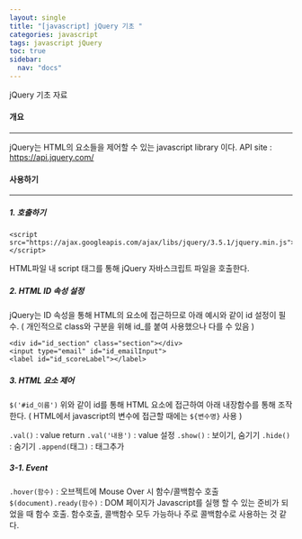 ```yaml
---
layout: single
title: "[javascript] jQuery 기초 "
categories: javascript
tags: javascript jQuery
toc: true
sidebar:
  nav: "docs"
---
```


jQuery 기초 자료

#### 개요

---

jQuery는 HTML의 요소들을 제어할 수 있는 javascript library 이다.
API site : https://api.jquery.com/

#### 사용하기

---

##### 1. 호출하기

```null
<script src="https://ajax.googleapis.com/ajax/libs/jquery/3.5.1/jquery.min.js"></script>
```

HTML파일 내 script 태그를 통해 jQuery 자바스크립트 파일을 호출한다.



##### 2. HTML ID 속성 설정

jQuery는 ID 속성을 통해 HTML의 요소에 접근하므로 아래 예시와 같이 id 설정이 필수.
( 개인적으로 class와 구분을 위해 id_를 붙여 사용했으나 다를 수 있음 )

```null
<div id="id_section" class="section"></div>
<input type="email" id="id_emailInput">
<label id="id_scoreLabel"></label>
```



##### 3. HTML 요소 제어

`$('#id_이름')`
위와 같이 id를 통해 HTML 요소에 접근하여 아래 내장함수를 통해 조작한다.
( HTML에서 javascript의 변수에 접근할 때에는 `${변수명}` 사용 )

`.val()` : value return
`.val('내용')` : value 설정
`.show()` : 보이기, 숨기기
`.hide()` : 숨기기
`.append(`태그`)` : 태그추가

##### 3-1. Event

`.hover(함수)` : 오브젝트에 Mouse Over 시 함수/콜백함수 호출
`$(document).ready(함수)` : DOM 페이지가 Javascript를 실행 할 수 있는 준비가 되었을 때 함수 호출. 함수호출, 콜백함수 모두 가능하나 주로 콜백함수로 사용하는 것 같다.